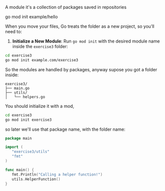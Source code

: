 A module it's a collection of packages saved in repositories

go mod init example/hello

When you move your files, Go treats the folder as a new project, so you’ll need to:

1. **Initialize a New Module**: Run `go mod init` with the desired module name inside the `exercise3` folder:
```sh
cd exercise3
go mod init example.com/exercise3
```
So the modules are handled by packages, anyway supose you got a folder inside:
```tree
exercise3/
├── main.go
├── utils/
│   └── helpers.go
```
You should initialize it with a mod,
```sh
cd exercise3
go mod init exercise3
```
 so later we'll use that package name, with the folder name:
 ```go
 package main

import (
    "exercise3/utils"
    "fmt"
)

func main() {
    fmt.Println("Calling a helper function!")
    utils.HelperFunction()
}
```